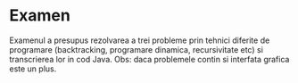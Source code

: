 # Examen

Examenul a presupus rezolvarea a trei probleme prin tehnici diferite de programare (backtracking, programare dinamica, recursivitate etc) si transcrierea lor in cod Java. Obs: daca problemele contin si interfata grafica este un plus.